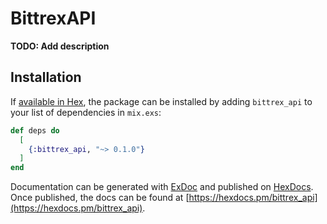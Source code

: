 # BittrexAPI

**TODO: Add description**

## Installation

If [available in Hex](https://hex.pm/docs/publish), the package can be installed
by adding `bittrex_api` to your list of dependencies in `mix.exs`:

```elixir
def deps do
  [
    {:bittrex_api, "~> 0.1.0"}
  ]
end
```

Documentation can be generated with [ExDoc](https://github.com/elixir-lang/ex_doc)
and published on [HexDocs](https://hexdocs.pm). Once published, the docs can
be found at [https://hexdocs.pm/bittrex_api](https://hexdocs.pm/bittrex_api).

